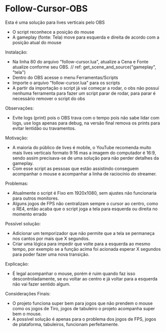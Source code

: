 # Follow-Cursor-OBS

Esta é uma solução para lives verticais pelo OBS 

- O script reconhece a posição do mouse
- A gameplay (fonte: Tela) move para esquerda e direita de acordo com a posição atual do mouse

Instalação:

- Na linha 80 do arquivo "follow-cursor.lua", atualize a Cena e Fonte atualize conforme seu OBS.
// ref: get_scene_and_source("gameplay", "tela")
- Dentro do OBS acesse o menu Ferramentas/Scripts
- Importe o arquivo "follow-cursor.lua" para os scripts
- A partir da importação o script já vai começar a rodar, o obs não possuí nenhuma ferramenta para fazer um script parar de rodar, para parar é necessário remover o script do obs

Observações:

- Evite logs (print) pois o OBS trava com o tempo pois não sabe lidar com logs, use logs apenas para debug, na versão final remova os prints para evitar lentidão ou travamentos.

Motivação:

- A maioria do público de lives é mobile, o YouTube recomenda muito mais lives verticais formato 9:16 mas a imagem do computador é 16:9,
sendo assim precisava-se de uma solução para não perder detalhes da gameplay.
- Com esse script as pessoas que estão assistindo conseguem acompanhar o mouse e acompanhar a linha de raciocínio do streamer.

Problemas:

- Atualmente o script é Fixo em 1920x1080, sem ajustes não funcionaria para outros monitores.
- Alguns jogos de FPS não centralizam sempre o cursor ao centro, como o RE4, então acaba que o script joga a tela para esquerda ou direita no momento errado

Possível solução:
- Adicionar um temporizador que não permite que a tela se permaneça nos cantos por mais que X segundos.
- Criar uma lógica para impedir que volte para a esquerda ao mesmo tempo, por exemplo se a função acima foi acionada esperar X segundos para poder fazer uma nova transição.

Explicação:
- É legal acompanhar o mouse, porém é ruim quando faz isso descontroladamente, se eu voltar ao centro e já voltar para a esquerda não vai fazer sentido algum.

Considerações Finais: 

- O projeto funciona super bem para jogos que não prendem o mouse como os jogos de Tiro, jogos de tabuleiro o projeto acompanha super bem o mouse.
- A possível solução é apenas para o problema dos jogos de FPS, jogos de plataforma, tabuleiros, funcionam perfeitamente.
